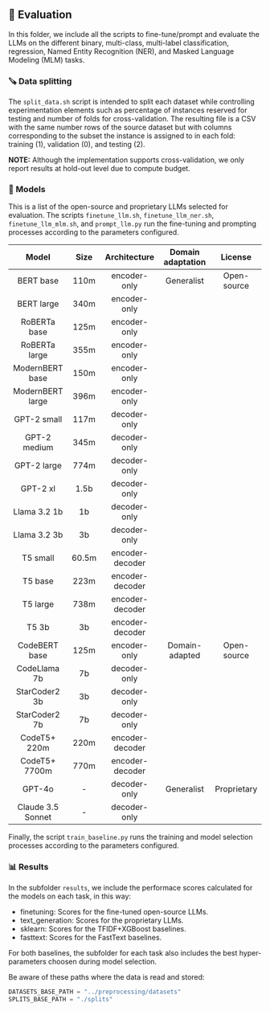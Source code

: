 ## :microscope: Evaluation

In this folder, we include all the scripts to fine-tune/prompt and evaluate the LLMs on the different binary, multi-class, multi-label classification, regression, Named Entity Recognition (NER), and Masked Language Modeling (MLM) tasks.

### :carpentry_saw: Data splitting

The `split_data.sh` script is intended to split each dataset while controlling experimentation elements such as percentage of instances reserved for testing and number of folds for cross-validation. The resulting file is a CSV with the same number rows of the source dataset but with columns corresponding to the subset the instance is assigned to in each fold: training (1), validation (0), and testing (2).

**NOTE:** Although the implementation supports cross-validation, we only report results at hold-out level due to compute budget.

### :robot: Models

This is a list of the open-source and proprietary LLMs selected for evaluation. The scripts `finetune_llm.sh`, `finetune_llm_ner.sh`, `finetune_llm_mlm.sh`, and `prompt_llm.py` run the fine-tuning and prompting processes according to the parameters configured.

|     **Model**     | **Size** | **Architecture** | **Domain adaptation** | **License** |
|:-----------------:|:--------:|:----------------:|:---------------------:|:-----------:|
|     BERT base     |   110m   |   encoder-only   |       Generalist      | Open-source |
|     BERT large    |   340m   |   encoder-only   |                       |             |
|    RoBERTa base   |   125m   |   encoder-only   |                       |             |
|   RoBERTa large   |   355m   |   encoder-only   |                       |             |
|  ModernBERT base  |   150m   |   encoder-only   |                       |             |
|  ModernBERT large |   396m   |   encoder-only   |                       |             |
|    GPT-2 small    |   117m   |   decoder-only   |                       |             |
|    GPT-2 medium   |   345m   |   decoder-only   |                       |             |
|    GPT-2 large    |   774m   |   decoder-only   |                       |             |
|      GPT-2 xl     |   1.5b   |   decoder-only   |                       |             |
|    Llama 3.2 1b   |    1b    |   decoder-only   |                       |             |
|    Llama 3.2 3b   |    3b    |   decoder-only   |                       |             |
|      T5 small     |   60.5m  |  encoder-decoder |                       |             |
|      T5 base      |   223m   |  encoder-decoder |                       |             |
|      T5 large     |   738m   |  encoder-decoder |                       |             |
|       T5 3b       |    3b    |  encoder-decoder |                       |             |
|   CodeBERT base   |   125m   |   encoder-only   |     Domain-adapted    | Open-source |
|    CodeLlama 7b   |    7b    |   decoder-only   |                       |             |
|   StarCoder2 3b   |    3b    |   decoder-only   |                       |             |
|   StarCoder2 7b   |    7b    |   decoder-only   |                       |             |
|    CodeT5+ 220m   |   220m   |  encoder-decoder |                       |             |
|   CodeT5+ 7700m   |   770m   |  encoder-decoder |                       |             |
|       GPT-4o      |     -    |   decoder-only   |       Generalist      | Proprietary |
| Claude 3.5 Sonnet |     -    |   decoder-only   |                       |             |

Finally, the script `train_baseline.py` runs the training and model selection processes according to the parameters configured.

### :bar_chart: Results

In the subfolder `results`, we include the performace scores calculated for the models on each task, in this way:

- finetuning: Scores for the fine-tuned open-source LLMs.
- text_generation: Scores for the proprietary LLMs.
- sklearn: Scores for the TFIDF+XGBoost baselines.
- fasttext: Scores for the FastText baselines.

For both baselines, the subfolder for each task also includes the best hyper-parameters choosen during model selection.

Be aware of these paths where the data is read and stored:

```python
DATASETS_BASE_PATH = "../preprocessing/datasets"
SPLITS_BASE_PATH = "./splits"
```
